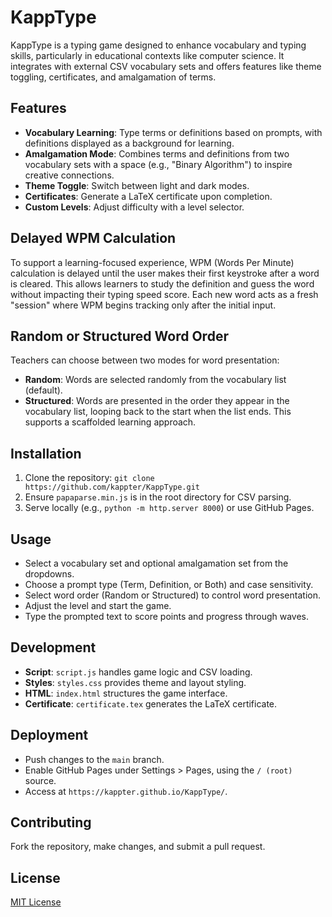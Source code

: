 # KappType

KappType is a typing game designed to enhance vocabulary and typing skills, particularly in educational contexts like computer science. It integrates with external CSV vocabulary sets and offers features like theme toggling, certificates, and amalgamation of terms.

## Features
- **Vocabulary Learning**: Type terms or definitions based on prompts, with definitions displayed as a background for learning.
- **Amalgamation Mode**: Combines terms and definitions from two vocabulary sets with a space (e.g., "Binary Algorithm") to inspire creative connections.
- **Theme Toggle**: Switch between light and dark modes.
- **Certificates**: Generate a LaTeX certificate upon completion.
- **Custom Levels**: Adjust difficulty with a level selector.

## Delayed WPM Calculation
To support a learning-focused experience, WPM (Words Per Minute) calculation is delayed until the user makes their first keystroke after a word is cleared. This allows learners to study the definition and guess the word without impacting their typing speed score. Each new word acts as a fresh "session" where WPM begins tracking only after the initial input.

## Random or Structured Word Order
Teachers can choose between two modes for word presentation:
- **Random**: Words are selected randomly from the vocabulary list (default).
- **Structured**: Words are presented in the order they appear in the vocabulary list, looping back to the start when the list ends. This supports a scaffolded learning approach.

## Installation
1. Clone the repository: `git clone https://github.com/kappter/KappType.git`
2. Ensure `papaparse.min.js` is in the root directory for CSV parsing.
3. Serve locally (e.g., `python -m http.server 8000`) or use GitHub Pages.

## Usage
- Select a vocabulary set and optional amalgamation set from the dropdowns.
- Choose a prompt type (Term, Definition, or Both) and case sensitivity.
- Select word order (Random or Structured) to control word presentation.
- Adjust the level and start the game.
- Type the prompted text to score points and progress through waves.

## Development
- **Script**: `script.js` handles game logic and CSV loading.
- **Styles**: `styles.css` provides theme and layout styling.
- **HTML**: `index.html` structures the game interface.
- **Certificate**: `certificate.tex` generates the LaTeX certificate.

## Deployment
- Push changes to the `main` branch.
- Enable GitHub Pages under Settings > Pages, using the `/ (root)` source.
- Access at `https://kappter.github.io/KappType/`.

## Contributing
Fork the repository, make changes, and submit a pull request.

## License
[MIT License](LICENSE)